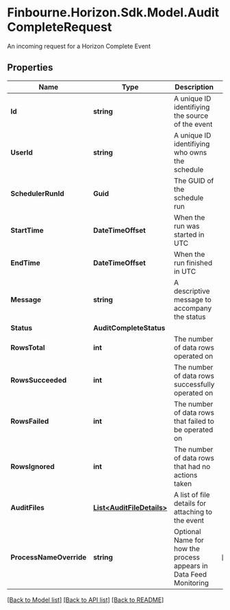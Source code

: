 # Finbourne.Horizon.Sdk.Model.AuditCompleteRequest
An incoming request for a Horizon Complete Event

## Properties

Name | Type | Description | Notes
------------ | ------------- | ------------- | -------------
**Id** | **string** | A unique ID identifiying the source of the event | 
**UserId** | **string** | A unique ID identifiying who owns the schedule | 
**SchedulerRunId** | **Guid** | The GUID of the schedule run | 
**StartTime** | **DateTimeOffset** | When the run was started in UTC | 
**EndTime** | **DateTimeOffset** | When the run finished in UTC | 
**Message** | **string** | A descriptive message to accompany the status | 
**Status** | **AuditCompleteStatus** |  | 
**RowsTotal** | **int** | The number of data rows operated on | 
**RowsSucceeded** | **int** | The number of data rows successfully operated on | 
**RowsFailed** | **int** | The number of data rows that failed to be operated on | 
**RowsIgnored** | **int** | The number of data rows that had no actions taken | 
**AuditFiles** | [**List&lt;AuditFileDetails&gt;**](AuditFileDetails.md) | A list of file details for attaching to the event | 
**ProcessNameOverride** | **string** | Optional Name for how the process appears in Data Feed Monitoring | [optional] 

[[Back to Model list]](../README.md#documentation-for-models) [[Back to API list]](../README.md#documentation-for-api-endpoints) [[Back to README]](../README.md)

